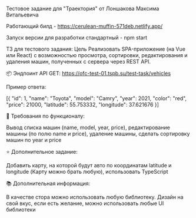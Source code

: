 Тестовое задание для "Траектория" от Лоншакова Максима Витальевича

Работающий билд - https://cerulean-muffin-571deb.netlify.app/

Запуск версии для разработки стандартный - npm start

ТЗ для тестового задания:
Цель
Реализовать SPA-приложение (на Vue или React) с возможностью просмотра, сортировки, редактирования и удаления машин, полученных с сервера через REST API.

📦 Эндпоинт API
GET: https://ofc-test-01.tspb.su/test-task/vehicles

Пример ответа:

[{
"id": 1,
"name": "Toyota",
"model": "Camry",
"year": 2021,
"color": "red",
"price": 21000,
"latitude": 55.753332,
"longitude": 37.621676
}]

🔧 Требования по функционалу:

Вывод списка машин (name, model, year, price), редактирование машины (по полю name и price), удаление машины, сделать сортировку машин по year и price

⭐ Дополнительное задание:

Добавить карту, на которой будут авто по координатам latitude и longitude (Карту можно брать любую), использовать TypeScript

📚 Дополнительная информация:

В качестве стора можно использовать любую библиотеку. Дизайн на свой вкус, если есть желание, можно использовать любые UI библиотеки
